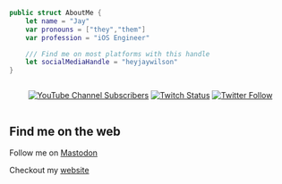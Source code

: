 ```swift
public struct AboutMe {
    let name = "Jay"
    var pronouns = ["they","them"]
    var profession = "iOS Engineer"

    /// Find me on most platforms with this handle
    let socialMediaHandle = "heyjaywilson"
}
```

<div style="display:flex;justify-content:center;">

[![YouTube Channel Subscribers](https://img.shields.io/youtube/channel/subscribers/UC6na4Lq0ozPBjHD1X42szEQ?logo=youtube&style=for-the-badge)](https://www.youtube.com/channel/UC6na4Lq0ozPBjHD1X42szEQ) [![Twitch Status](https://img.shields.io/twitch/status/heyjaywilson?logo=twitch&style=for-the-badge)](https://twitch.tv/heyjaywilson) [![Twitter Follow](https://img.shields.io/twitter/follow/heyjaywilson?logo=twitter&style=for-the-badge)](https://twitter.com/heyjaywilson)

</div>



## Find me on the web

Follow me on <a rel="me" href="https://iosdev.space/@heyjaywilson">Mastodon</a>

Checkout my [website](https://cctplus.dev)

